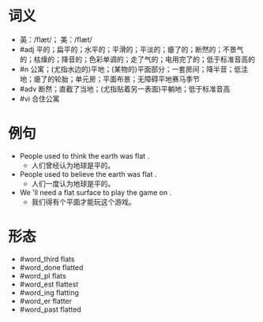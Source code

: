 # 词义
- 英：/flæt/； 美：/flæt/
- #adj 平的；扁平的；水平的；平滑的；平淡的；瘪了的；断然的；不景气的；枯燥的；降音的；色彩单调的；走了气的；电用完了的；低于标准音高的
- #n 公寓；(尤指水边的)平地；(某物的)平面部分；一套房间；降半音；低洼地；瘪了的轮胎；单元房；平面布景；无障碍平地赛马季节
- #adv 断然；直截了当地；(尤指贴着另一表面)平躺地；低于标准音高
- #vi 合住公寓
# 例句
- People used to think the earth was flat .
	- 人们曾经认为地球是平的。
- People used to believe the earth was flat .
	- 人们一度认为地球是平的。
- We 'll need a flat surface to play the game on .
	- 我们得有个平面才能玩这个游戏。
# 形态
- #word_third flats
- #word_done flatted
- #word_pl flats
- #word_est flattest
- #word_ing flatting
- #word_er flatter
- #word_past flatted
